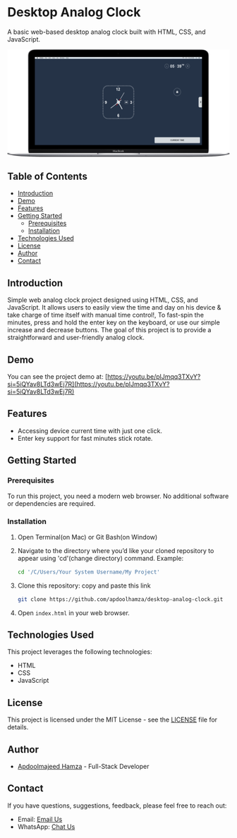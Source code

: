 # Desktop Analog Clock

A basic web-based desktop analog clock built with HTML, CSS, and JavaScript.

![Desktop Analog Clock Screenshot](/img/DesktopAnalogClock.png)

## Table of Contents

- [Introduction](#introduction)
- [Demo](#demo)
- [Features](#features)
- [Getting Started](#getting-started)
  - [Prerequisites](#prerequisites)
  - [Installation](#installation)
- [Technologies Used](#technologies-used)
- [License](#license)
- [Author](#author)
- [Contact](#contact)

## Introduction

Simple web analog clock project designed using HTML, CSS, and JavaScript. It allows users to easily view the time and day on his device & take charge of time itself with manual time control!, To fast-spin the minutes, press and hold the enter key on the keyboard, or use our simple increase and decrease buttons. The goal of this project is to provide a straightforward and user-friendly analog clock.

## Demo

You can see the project demo at: [https://youtu.be/plJmqq3TXvY?si=5iQYav8LTd3wEj7R](https://youtu.be/plJmqq3TXvY?si=5iQYav8LTd3wEj7R)

## Features

- Accessing device current time with just one click.
- Enter key support for fast minutes stick rotate.

## Getting Started

### Prerequisites

To run this project, you need a modern web browser. No additional software or dependencies are required.

### Installation

1. Open Terminal(on Mac) or Git Bash(on Window)

2. Navigate to the directory where you’d like your cloned repository to appear using 'cd'(change directory) command.
Example:

   ```bash
   cd '/C/Users/Your System Username/My Project'
   ```
   
3. Clone this repository:
   copy and paste this link

   ```bash
   git clone https://github.com/apdoolhamza/desktop-analog-clock.git
   ```

3. Open `index.html` in your web browser.

## Technologies Used

This project leverages the following technologies:

- HTML
- CSS
- JavaScript

## License

This project is licensed under the MIT License - see the [LICENSE](LICENSE.txt) file for details.

## Author

- [Apdoolmajeed Hamza](https://github.com/apdoolhamza) - Full-Stack Developer

## Contact

If you have questions, suggestions, feedback, please feel free to reach out:

- Email: [Email Us](mailto:awesomedeveloperng@gmail.com)
- WhatsApp: [Chat Us](https://wa.me/message/5DXABMAWF6JIJ1)
